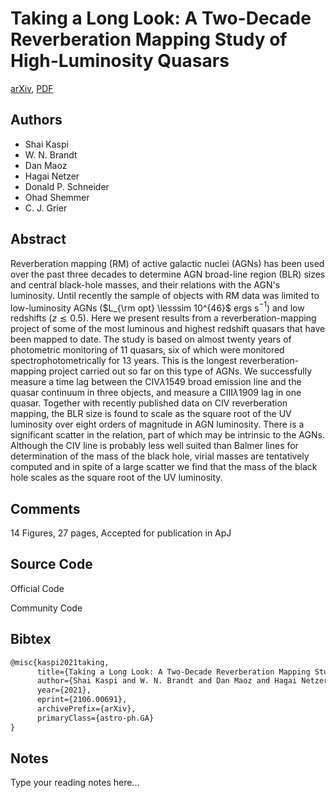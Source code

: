 
# Taking a Long Look: A Two-Decade Reverberation Mapping Study of High-Luminosity Quasars

[arXiv](https://arxiv.org/abs/2106.0691), [PDF](https://arxiv.org/pdf/2106.0691.pdf)

## Authors

- Shai Kaspi
- W. N. Brandt
- Dan Maoz
- Hagai Netzer
- Donald P. Schneider
- Ohad Shemmer
- C. J. Grier

## Abstract

Reverberation mapping (RM) of active galactic nuclei (AGNs) has been used over the past three decades to determine AGN broad-line region (BLR) sizes and central black-hole masses, and their relations with the AGN's luminosity. Until recently the sample of objects with RM data was limited to low-luminosity AGNs ($L_{\rm opt} \lesssim 10^{46}$ ergs s$^{-1}$) and low redshifts ($z \lesssim 0.5$). Here we present results from a reverberation-mapping project of some of the most luminous and highest redshift quasars that have been mapped to date. The study is based on almost twenty years of photometric monitoring of 11 quasars, six of which were monitored spectrophotometrically for 13 years. This is the longest reverberation-mapping project carried out so far on this type of AGNs. We successfully measure a time lag between the CIV$\lambda$1549 broad emission line and the quasar continuum in three objects, and measure a CIII$\lambda$1909 lag in one quasar. Together with recently published data on CIV reverberation mapping, the BLR size is found to scale as the square root of the UV luminosity over eight orders of magnitude in AGN luminosity. There is a significant scatter in the relation, part of which may be intrinsic to the AGNs. Although the CIV line is probably less well suited than Balmer lines for determination of the mass of the black hole, virial masses are tentatively computed and in spite of a large scatter we find that the mass of the black hole scales as the square root of the UV luminosity.

## Comments

14 Figures, 27 pages, Accepted for publication in ApJ

## Source Code

Official Code



Community Code



## Bibtex

```tex
@misc{kaspi2021taking,
      title={Taking a Long Look: A Two-Decade Reverberation Mapping Study of High-Luminosity Quasars}, 
      author={Shai Kaspi and W. N. Brandt and Dan Maoz and Hagai Netzer and Donald P. Schneider and Ohad Shemmer and C. J. Grier},
      year={2021},
      eprint={2106.00691},
      archivePrefix={arXiv},
      primaryClass={astro-ph.GA}
}
```

## Notes

Type your reading notes here...

